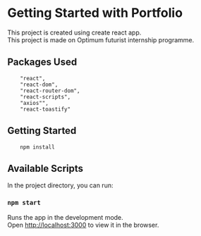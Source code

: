 # Getting Started with Portfolio

This project is created using create react app.\
This project is made on Optimum futurist internship programme.

## Packages Used

```
    "react",
    "react-dom",
    "react-router-dom",
    "react-scripts",
    "axios"",
    "react-toastify"
```

## Getting Started

```
    npm install
```

## Available Scripts

In the project directory, you can run:

### `npm start`

Runs the app in the development mode.\
Open [http://localhost:3000](http://localhost:3000) to view it in the browser.
